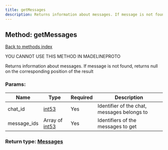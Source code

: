 ```yaml
---
title: getMessages
description: Returns information about messages. If message is not found, returns null on the corresponding position of the result
---
```

## Method: getMessages  
[Back to methods index](index.md)


YOU CANNOT USE THIS METHOD IN MADELINEPROTO


Returns information about messages. If message is not found, returns null on the corresponding position of the result

### Params:

| Name     |    Type       | Required | Description |
|----------|---------------|----------|-------------|
|chat\_id|[int53](../types/int53.md) | Yes|Identifier of the chat, messages belongs to|
|message\_ids|Array of [int53](../types/int53.md) | Yes|Identifiers of the messages to get|


### Return type: [Messages](../types/Messages.md)

